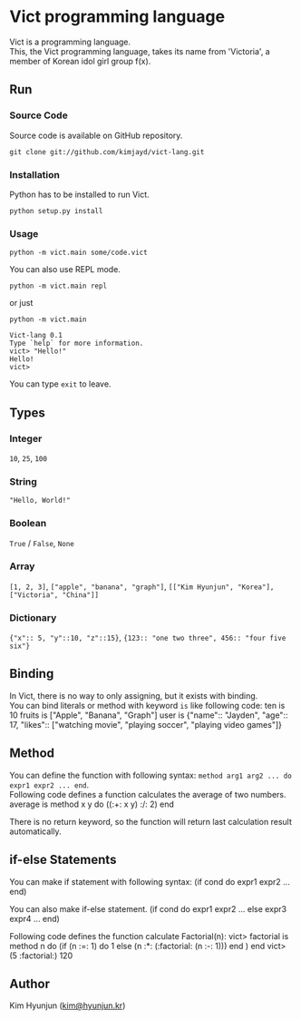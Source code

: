 Vict programming language
====

Vict is a programming language.  
This, the Vict programming language, takes its name from 'Victoria', a member of Korean idol girl group f(x).

Run
----

### Source Code

Source code is available on GitHub repository.

    git clone git://github.com/kimjayd/vict-lang.git

### Installation

Python has to be installed to run Vict. 

    python setup.py install

### Usage

    python -m vict.main some/code.vict

You can also use REPL mode.

    python -m vict.main repl

or just
   
    python -m vict.main

    Vict-lang 0.1
    Type `help` for more information.
    vict> "Hello!"
    Hello!
    vict> 

You can type `exit` to leave.

Types
----

### Integer

`10`, `25`, `100`

### String

`"Hello, World!"`

### Boolean

`True` / `False`, `None`

### Array

`[1, 2, 3]`, `["apple", "banana", "graph"]`, `[["Kim Hyunjun", "Korea"], ["Victoria", "China"]]`

### Dictionary

`{"x":: 5, "y"::10, "z"::15}`, `{123:: "one two three", 456:: "four five six"}`

Binding
----

In Vict, there is no way to only assigning, but it exists with binding.  
You can bind literals or method with keyword `is` like following code:
    ten is 10
    fruits is ["Apple", "Banana", "Graph"]
    user is {"name":: "Jayden", "age":: 17, "likes":: ["watching movie", "playing soccer", "playing video games"]}

Method
----

You can define the function with following syntax: `method arg1 arg2 ... do expr1 expr2 ... end`.  
Following code defines a function calculates the average of two numbers.
    average is method x y do
        ((:+: x y) :/: 2)
    end

There is no return keyword, so the function will return last calculation result automatically.

if-else Statements
----

You can make if statement with following syntax:
    (if cond do expr1 expr2 ... end)

You can also make if-else statement.
    (if cond do expr1 expr2 ... else expr3 expr4 ... end)

Following code defines the function calculate Factorial(n):
    vict> factorial is method n do (if (n :=: 1) do 1 else (n :*: (:factorial: (n :-: 1))) end ) end
    <Function at a1s2d3f4>
    vict> (5 :factorial:)
    120

Author
----

Kim Hyunjun (kim@hyunjun.kr)
